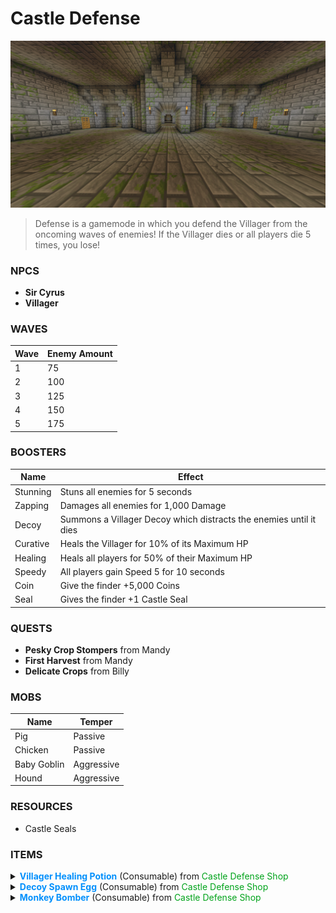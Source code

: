 # **Castle Defense**
![](/wiki/docs/img/Castle.png)
> Defense is a gamemode in which you defend the Villager from the oncoming waves of enemies! If the Villager dies or all players die 5 times, you lose! 


### **NPCS**
- **Sir Cyrus**
- **Villager**

### **WAVES**
**Wave** | **Enemy Amount**
------------ | -------------
1 | 75
2 | 100
3 | 125
4 | 150
5 | 175

### **BOOSTERS**
**Name** | **Effect**
------------ | -------------
Stunning | Stuns all enemies for 5 seconds
Zapping | Damages all enemies for 1,000 Damage
Decoy | Summons a Villager Decoy which distracts the enemies until it dies
Curative | Heals the Villager for 10% of its Maximum HP
Healing | Heals all players for 50% of their Maximum HP
Speedy | All players gain Speed 5 for 10 seconds
Coin | Give the finder +5,000 Coins
Seal | Gives the finder +1 Castle Seal



### **QUESTS**
- **Pesky Crop Stompers** from Mandy
- **First Harvest** from Mandy
- **Delicate Crops** from Billy

### **MOBS**
**Name** | **Temper**
------------ | -------------
Pig | Passive
Chicken | Passive
Baby Goblin | Aggressive
Hound | Aggressive

### **RESOURCES**
- Castle Seals

### **ITEMS**
<details><summary><strong><span style="color:#0390fc;">Villager Healing Potion</span></strong> (Consumable) from <span style="color:#00a31b;">Castle Defense Shop</span></summary>
Can be handed to the Villager during the Castle Defense to heal him for 1,000HP!</details>
<details><summary><strong><span style="color:#0390fc;">Decoy Spawn Egg</span></strong> (Consumable) from <span style="color:#00a31b;">Castle Defense Shop</span></summary>
Summon a Villager Decoy with 1,000HP during the Castle Defense, which will temporarily distract the enemies!</details>
<details><summary><strong><span style="color:#0390fc;">Monkey Bomber</span></strong> (Consumable) from <span style="color:#00a31b;">Castle Defense Shop</span></summary>
Summon a Monkey Bomber during the Castle Defense, which will temporarily distract then explode dealing 1,000 damage to nearby enemies!</details>
